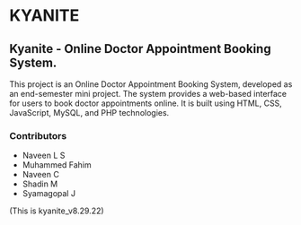 # KYANITE
## Kyanite - Online Doctor Appointment Booking System.

This project is an Online Doctor Appointment Booking System, developed as an end-semester mini project.
The system provides a web-based interface for users to book doctor appointments online.
It is built using HTML, CSS, JavaScript, MySQL, and PHP technologies.

### Contributors
- Naveen L S
- Muhammed Fahim
- Naveen C
- Shadin M
- Syamagopal J


(This is kyanite_v8.29.22)

